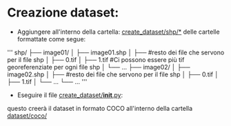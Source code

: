 # Creazione dataset:
* Aggiungere all'interno della cartella: [create_dataset/shp/*]() delle cartelle formattate come segue:

'''
shp/
├── image01/
│   ├── image01.shp
│   ├── #resto dei file che servono per il file shp
│   ├── 0.tif
│   ├── 1.tif     #Ci possono essere più tif georeferenziate per ogni file shp
│   └── ...
├── image02/
│   ├── image02.shp
│   ├── #resto dei file che servono per il file shp
│   ├── 0.tif
│   ├── 1.tif
│   └── ...
└── ...
'''

* Eseguire il file [create_dataset/__init__.py]():

questo creerà il dataset in formato COCO all'interno della cartella [dataset/coco/]()
